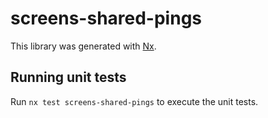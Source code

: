 # screens-shared-pings

This library was generated with [Nx](https://nx.dev).

## Running unit tests

Run `nx test screens-shared-pings` to execute the unit tests.
